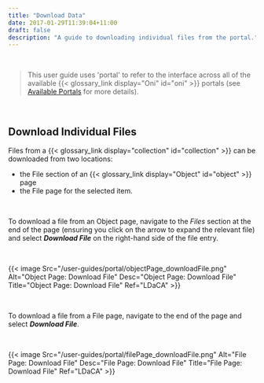 ```yaml
---
title: "Download Data"
date: 2017-01-29T11:39:04+11:00
draft: false
description: "A guide to downloading individual files from the portal."
---
```


<br>

> This user guide uses 'portal' to refer to the interface across all of the available {{< glossary_link display="Oni" id="oni" >}} portals (see [Available Portals](/resources/user-guides/portal/available-portals/) for more details).

<br>

## Download Individual Files

Files from a {{< glossary_link display="collection" id="collection" >}} can be downloaded from two locations:
- the File section of an {{< glossary_link display="Object" id="object" >}} page
- the File page for the selected item.

<br>

To download a file from an Object page, navigate to the _Files_ section at the end of the page (ensuring you click on the arrow to expand the relevant file) and select ___Download File___ on the right-hand side of the file entry.

<br>

{{< image Src="/user-guides/portal/objectPage_downloadFile.png" Alt="Object Page: Download File" Desc="Object Page: Download File" Title="Object Page: Download File" Ref="LDaCA" >}}

<br>

To download a file from a File page, navigate to the end of the page and select ___Download File___.

<br>

{{< image Src="/user-guides/portal/filePage_downloadFile.png" Alt="File Page: Download File" Desc="File Page: Download File" Title="File Page: Download File" Ref="LDaCA" >}}

<br>

<!-- ## Download Multiple Files

TODO when we have this functionality -->